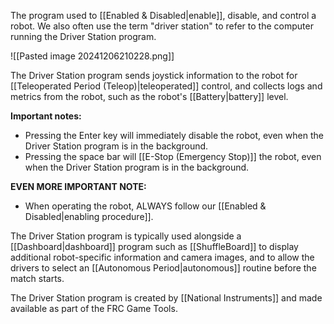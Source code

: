 The program used to [[Enabled & Disabled|enable]], disable, and control a robot. We also often use the term "driver station" to refer to the computer running the Driver Station program.

![[Pasted image 20241206210228.png]]

The Driver Station program sends joystick information to the robot for [[Teleoperated Period (Teleop)|teleoperated]] control, and collects logs and metrics from the robot, such as the robot's [[Battery|battery]] level.

**Important notes:**

- Pressing the Enter key will immediately disable the robot, even when the Driver Station program is in the background.
- Pressing the space bar will [[E-Stop (Emergency Stop)]] the robot, even when the Driver Station program is in the background.

**EVEN MORE IMPORTANT NOTE:**

- When operating the robot, ALWAYS follow our [[Enabled & Disabled|enabling procedure]].

The Driver Station program is typically used alongside a [[Dashboard|dashboard]] program such as [[ShuffleBoard]] to display additional robot-specific information and camera images, and to allow the drivers to select an [[Autonomous Period|autonomous]] routine before the match starts.

The Driver Station program is created by [[National Instruments]] and made available as part of the FRC Game Tools.